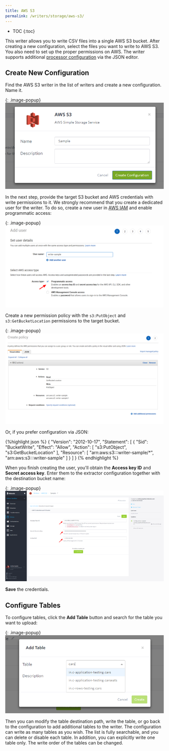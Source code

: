 ```yaml
---
title: AWS S3
permalink: /writers/storage/aws-s3/
---
```


* TOC
{:toc}

This writer allows you to write CSV files into a single AWS S3 bucket. After creating a new configuration, select the files
you want to write to AWS S3. You also need to set up the proper permissions on AWS.
The writer supports additional [processor configuration](https://developers.keboola.com/extend/component/processors/) via the JSON editor.

## Create New Configuration
Find the AWS S3 writer in the list of writers and create a new configuration. Name it.

{: .image-popup}
![Screenshot - Create configuration](/writers/storage/aws-s3/ui1.png)

In the next step, provide the target S3 bucket and AWS credentials with write permissions to it.
We strongly recommend that you create a dedicated user for the writer. To do so, create a new user in [AWS IAM](https://aws.amazon.com/iam/)
and enable programmatic access:

{: .image-popup}
![Screenshot - New user](/writers/storage/aws-s3/aws-ui-1.png)

Create a new permission policy with the `s3:PutObject` and `s3:GetBucketLocation` permissions to the target bucket.

{: .image-popup}
![Screenshot - Permission settings](/writers/storage/aws-s3/aws-ui-2.png)

Or, if you prefer configuration via JSON:

{%highlight json %}
{
    "Version": "2012-10-17",
    "Statement": [
        {
            "Sid": "BucketWrite",
            "Effect": "Allow",
            "Action": [
                "s3:PutObject",
                "s3:GetBucketLocation"
            ],
            "Resource": [
                "arn:aws:s3:::writer-sample/*",
                "arn:aws:s3:::writer-sample"
            ]
        }
    ]
}
{% endhighlight %}

When you finish creating the user, you'll obtain the **Access key ID** and **Secret access key**. Enter them
to the extractor configuration together with the destination bucket name:

{: .image-popup}
![Screenshot - Configure credentials](/writers/storage/aws-s3/ui2.png)

**Save** the credentials.

## Configure Tables
To configure tables, click the **Add Table** button and search for the table you want to upload:

{: .image-popup}
![Screenshot - Select table](/writers/storage/aws-s3/ui3.png)

Then you can modify the table destination path, write the table, or go back to the configuration to add additional tables to the writer.
The configuration can write as many tables as you wish. The list is fully searchable, and you can delete or disable each table. 
In addition, you can explicitly write one table only. The write order of the tables can be changed.
